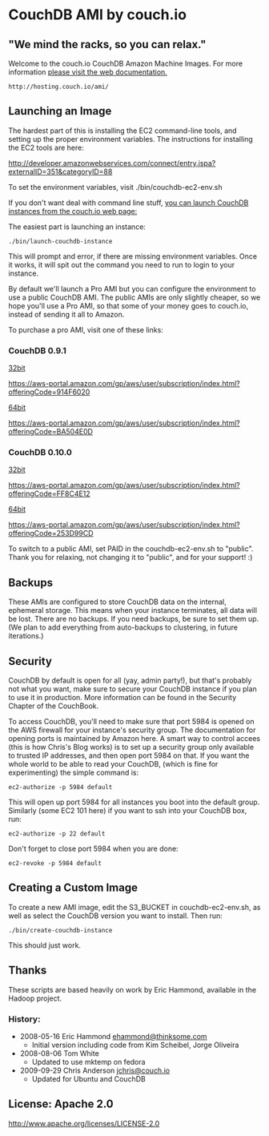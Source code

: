 # CouchDB AMI by couch.io

## "We mind the racks, so you can relax."

Welcome to the couch.io CouchDB Amazon Machine Images. For more information [please visit the web documentation.](http://hosting.couch.io/ami/)

    http://hosting.couch.io/ami/

## Launching an Image

The hardest part of this is installing the EC2 command-line tools, and setting up the proper environment variables. The instructions for installing the EC2 tools are here:

http://developer.amazonwebservices.com/connect/entry.jspa?externalID=351&categoryID=88

To set the environment variables, visit ./bin/couchdb-ec2-env.sh

If you don't want deal with command line stuff, [you can launch CouchDB instances from the couch.io web page:](http://hosting.couch.io/ami/)

The easiest part is launching an instance:

    ./bin/launch-couchdb-instance
    
This will prompt and error, if there are missing environment variables. Once it works, it will spit out the command you need to run to login to your instance.

By default we'll launch a Pro AMI but you can configure the environment to use a public CouchDB AMI. The public AMIs are only slightly cheaper, so we hope you'll use a Pro AMI, so that some of your money goes to couch.io, instead of sending it all to Amazon.

To purchase a pro AMI, visit one of these links:

### CouchDB 0.9.1

[32bit](https://aws-portal.amazon.com/gp/aws/user/subscription/index.html?offeringCode=914F6020)

https://aws-portal.amazon.com/gp/aws/user/subscription/index.html?offeringCode=914F6020

[64bit](https://aws-portal.amazon.com/gp/aws/user/subscription/index.html?offeringCode=BA504E0D)

https://aws-portal.amazon.com/gp/aws/user/subscription/index.html?offeringCode=BA504E0D

### CouchDB 0.10.0

[32bit](https://aws-portal.amazon.com/gp/aws/user/subscription/index.html?offeringCode=FF8C4E12)

https://aws-portal.amazon.com/gp/aws/user/subscription/index.html?offeringCode=FF8C4E12

[64bit](https://aws-portal.amazon.com/gp/aws/user/subscription/index.html?offeringCode=253D99CD)

https://aws-portal.amazon.com/gp/aws/user/subscription/index.html?offeringCode=253D99CD

To switch to a public AMI, set PAID in the couchdb-ec2-env.sh to "public". Thank you for relaxing, not changing it to "public", and for your support! :)

## Backups

These AMIs are configured to store CouchDB data on the internal, ephemeral storage. This means when your instance terminates, all data will be lost. There are no backups. If you need backups, be sure to set them up. (We plan to add everything from auto-backups to clustering, in future iterations.)

## Security

CouchDB by default is open for all (yay, admin party!), but that's probably not what you want, make sure to secure your CouchDB instance if you plan to use it in production. More information can be found in the Security Chapter of the CouchBook.

To access CouchDB, you'll need to make sure that port 5984 is opened on the AWS firewall for your instance's security group. The documentation for opening ports is maintained by Amazon here. A smart way to control accees (this is how Chris's Blog works) is to set up a security group only available to trusted IP addresses, and then open port 5984 on that. If you want the whole world to be able to read your CouchDB, (which is fine for experimenting) the simple command is: 

    ec2-authorize -p 5984 default

This will open up port 5984 for all instances you boot into the default group. Similarly (some EC2 101 here) if you want to ssh into your CouchDB box, run: 

    ec2-authorize -p 22 default

Don't forget to close port 5984 when you are done: 

    ec2-revoke -p 5984 default

## Creating a Custom Image

To create a new AMI image, edit the S3_BUCKET in couchdb-ec2-env.sh, as well as select the CouchDB version you want to install. Then run:

    ./bin/create-couchdb-instance

This should just work.

## Thanks

These scripts are based heavily on work by Eric Hammond, available in the Hadoop project.

### History:

* 2008-05-16 Eric Hammond <ehammond@thinksome.com>
  - Initial version including code from Kim Scheibel, Jorge Oliveira
* 2008-08-06 Tom White
  - Updated to use mktemp on fedora
* 2009-09-29 Chris Anderson <jchris@couch.io>
  - Updated for Ubuntu and CouchDB


## License: Apache 2.0
  http://www.apache.org/licenses/LICENSE-2.0
